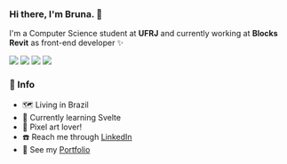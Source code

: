 ### Hi there, I'm Bruna. 👋

I'm a Computer Science student at **UFRJ** and currently working at **Blocks Revit** as front-end developer ✨

<img src="https://img.shields.io/badge/-React%20Native-yellow"> <img src="https://img.shields.io/badge/-React.js-%23fff"> <img src="https://img.shields.io/badge/-Ionic-%239b59d0%09"> <img src="https://img.shields.io/badge/-Angular-%23000">

### 📌 Info

- 🗺️ Living in Brazil
- 🌱 Currently learning Svelte
- 🎨 Pixel art lover!
- ☎️ Reach me through [LinkedIn](https://www.linkedin.com/in/prbruna/)
- 💜 See my [Portfolio](https://brunapr.github.io)
